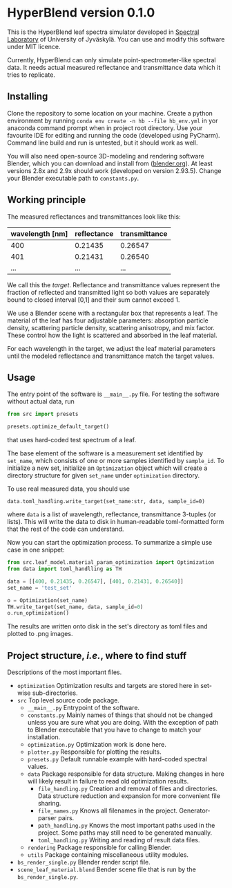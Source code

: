 # HyperBlend version 0.1.0

This is the HyperBlend leaf spectra simulator developed in 
[Spectral Laboratory](https://www.jyu.fi/it/en/research/our-laboratories/hsi) of University of Jyväskylä. 
You can use and modify this software under MIT licence. 

Currently, HyperBlend can only simulate point-spectrometer-like spectral data. It needs 
actual measured reflectance and transmittance data which it tries to replicate. 

## Installing

Clone the repository to some location on your machine. Create a python environment by running 
`conda env create -n hb --file hb_env.yml` in yor anaconda command prompt when in project root directory.
Use your favourite IDE for editing and running the code (developed using PyCharm). 
Command line build and run is untested, but it should work as well.

You will also need open-source 3D-modeling and rendering software Blender, which 
you can download and install from ([blender.org](blender.org)). At least versions 2.8x and 2.9x should 
work (developed on version 2.93.5). Change your Blender executable path to `constants.py`.

## Working principle

The measured reflectances and transmittances look like this:  

| wavelength [nm] | reflectance | transmittance
|---|---|---|
|400 | 0.21435 | 0.26547|
|401 | 0.21431 | 0.26540|
|... | ... | ... |

We call this the *target*. Reflectance and transmittance values represent the fraction of 
reflected and transmitted light so both values are separately bound to closed interval [0,1] 
and their sum cannot exceed 1. 

We use a Blender scene with a rectangular box that represents a leaf. The 
material of the leaf has four adjustable parameters: absorption particle density, scattering 
particle density, scattering anisotropy, and mix factor. These control how the light is scattered and 
absorbed in the leaf material.

For each wavelength in the target, we adjust the leaf material parameters until the modeled 
reflectance and transmittance match the target values.


## Usage

The entry point of the software is `__main__.py` file. For testing the software without actual data, 
run 

```python
from src import presets

presets.optimize_default_target()
```

that uses hard-coded test spectrum of a leaf. 

The base element of the software is a measurement set identified by `set_name`, which consists 
of one or more samples identified by `sample_id`. To initialize a new set, initialize an 
`Optimization` object which will create a directory structure for given `set_name` under 
`optimization` directory. 

To use real measured data, you should use 

```
data.toml_handling.write_target(set_name:str, data, sample_id=0)
```

where `data` is a list of wavelength, reflectance, transmittance 3-tuples (or lists). This will 
write the data to disk in human-readable toml-formatted form that the rest of the code can understand.

Now you can start the optimization process. To summarize a simple use case in one snippet:

```python
from src.leaf_model.material_param_optimization import Optimization
from data import toml_handlling as TH

data = [[400, 0.21435, 0.26547], [401, 0.21431, 0.26540]]
set_name = 'test_set'

o = Optimization(set_name)
TH.write_target(set_name, data, sample_id=0)
o.run_optimization()
```

The results are written onto disk in the set's directory as toml files and plotted to .png images.

## Project structure, *i.e.*, where to find stuff

Descriptions of the most important files.

- `optimization` Optimization results and targets are stored here in set-wise sub-directories.
- `src` Top level source code package.
  - `__main__.py` Entrypoint of the software.
  - `constants.py` Mainly names of things that should not be changed unless you are sure what you are doing. 
  With the exception of path to Blender executable that you have to change to match your installation.
  - `optimization.py` Optimization work is done here. 
  - `plotter.py` Responsible for plotting the results.
  - `presets.py` Default runnable example with hard-coded spectral values.
  - `data` Package responsible for data structure. Making changes in here will likely result in 
  failure to read old optimization results.
    - `file_handling.py` Creation and removal of files and directories. Data structure reduction and expansion 
    for more convenient file sharing.
    - `file_names.py` Knows all filenames in the project. Generator-parser pairs.
    - `path_handling.py` Knows the most important paths used in the project. Some paths may still need 
    to be generated manually.
    - `toml_handling.py` Writing and reading of result data files.
  - `rendering` Package responsible for calling Blender.
  - `utils` Package containing miscellaneous utility modules.
- `bs_render_single.py` Blender render script file.
- `scene_leaf_material.blend` Bender scene file that is run by the `bs_render_single.py`.
